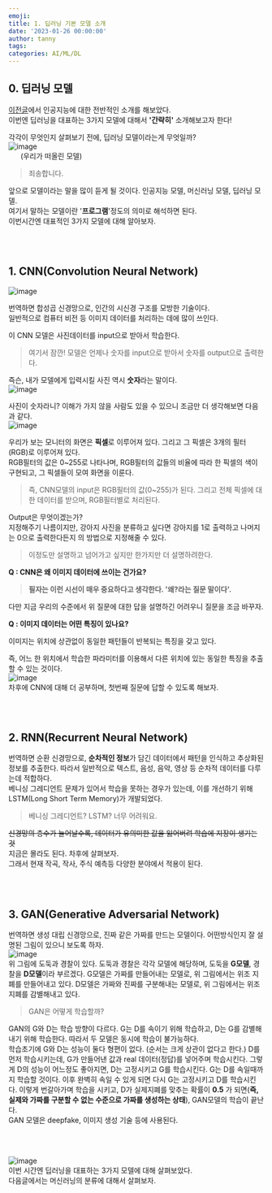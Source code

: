 ```yaml
---
emoji: 
title: 1. 딥러닝 기본 모델 소개
date: '2023-01-26 00:00:00'
author: tanny
tags: 
categories: AI/ML/DL
---
```


## 0. 딥러닝 모델
[이전글](https://tannybrown.github.io/ai/1/)에서 인공지능에 대한 전반적인 소개를 해보았다. <br>
이번엔 딥러닝을 대표하는 3가지 모델에 대해서 **'간략히'** 소개해보고자 한다! <br>


각각이 무엇인지 살펴보기 전에, 딥러닝 모델이라는게 무엇일까? <br>
![image](https://user-images.githubusercontent.com/121401159/214604573-31383ec6-316a-4329-8afc-ed26cc5b225c.png)<br>
&nbsp;&nbsp;&nbsp;&nbsp;&nbsp; (우리가 떠올린 모델)<br>
> 죄송합니다.

앞으로 모델이라는 말을 많이 듣게 될 것이다. 인공지능 모델, 머신러닝 모델, 딥러닝 모델. <br>
여기서 말하는 모델이란 '**프로그램**'정도의 의미로 해석하면 된다. <br>
이번시간엔 대표적인 3가지 모델에 대해 알아보자.

<br><br>
## 1. CNN(Convolution Neural Network)
![image](https://user-images.githubusercontent.com/121401159/214606928-f0a82073-ece0-4aec-809f-bec7ee9bb606.png)<br>

번역하면 합성곱 신경망으로, 인간의 시신경 구조를 모방한 기술이다.<br>
일반적으로 컴퓨터 비전 등 이미지 데이터를 처리하는 데에 많이 쓰인다.

이 CNN 모델은 사진데이터를 input으로 받아서 학습한다.
> 여기서 잠깐! 모델은 언제나 숫자를 input으로 받아서 숫자를 output으로 출력한다.


즉슨, 내가 모델에게 입력시킬 사진 역시 **숫자**라는 말이다.<br>
![image](https://user-images.githubusercontent.com/121401159/214620268-a93ffe75-9ec1-4455-8a9d-462bd0ec13e2.png)<br>

사진이 숫자라니? 이해가 가지 않을 사람도 있을 수 있으니 조금만 더 생각해보면 다음과 같다.<br>
![image](https://user-images.githubusercontent.com/121401159/214626364-98147c6f-e866-4ec7-b958-d66d1f6b1b11.png)<br>

우리가 보는 모니터의 화면은 **픽셀**로 이루어져 있다. 그리고 그 픽셀은 3개의 필터(RGB)로 이루어져 있다.<br>
RGB필터의 값은 0~255로 나타나며, RGB필터의 값들의 비율에 따라 한 픽셀의 색이 구현되고, 그 픽셀들이 모여 화면을 이룬다.
> 즉, CNN모델의 input은 RGB필터의 값(0~255)가 된다. 그리고 전체 픽셀에 대한 데이터를 받으며, RGB필터별로 처리된다.

Output은 무엇이겠는가?<br>
지정해주기 나름이지만, 강아지 사진을 분류하고 싶다면 강아지를 1로 출력하고 나머지는 0으로 출력한다든지 의 방법으로 지정해줄 수 있다.

> 이정도만 설명하고 넘어가고 싶지만 한가지만 더 설명하려한다.


**Q : CNN은 왜 이미지 데이터에 쓰이는 건가요?**

> **필자는 이런 시선이 매우 중요하다고 생각한다.   '왜?라는 질문 말이다'.**

다만 지금 우리의 수준에서 위 질문에 대한 답을 설명하긴 어려우니 질문을 조금 바꾸자.<br>

**Q : 이미지 데이터는 어떤 특징이 있나요?**<br>

이미지는 위치에 상관없이 동일한 패턴들이 반복되는 특징을 갖고 있다. 

즉, 어느 한 위치에서 학습한 파라미터를 이용해서 다른 위치에 있는 동일한 특징을 추출할 수 있는 것이다.<br>
![image](https://user-images.githubusercontent.com/121401159/214611292-62b48317-3723-434d-b083-cdac3288aa1e.png) <br>
차후에 CNN에 대해 더 공부하며, 첫번째 질문에 답할 수 있도록 해보자.




<br><br>
## 2. RNN(Recurrent Neural Network)

번역하면 순환 신경망으로, **순차적인 정보**가 담긴 데이터에서 패턴을 인식하고 추상화된 정보를 추출한다.
따라서 일반적으로 텍스트, 음성, 음악, 영상 등 순차적 데이터를 다루는데 적합하다.<br>
베니싱 그레디언트 문제가 있어서 학습을 못하는 경우가 있는데, 이를 개선하기 위해 LSTM(Long Short Term Memory)가 개발되었다.<br>
> 베니싱 그레디언트? LSTM? 너무 어려워요.


~~신경망의 층수가 늘어날수록, 데이터가 유의미한 값을 잃어버려 학습에 지장이 생기는 것~~<br>
지금은 몰라도 된다. 차후에 살펴보자.<br>
그래서 현재 작곡, 작사, 주식 예측등 다양한 분야에서 적용이 된다.


<br><br>
## 3. GAN(Generative Adversarial Network)
번역하면 생성 대립 신경망으로, 진짜 같은 가짜를 만드는 모델이다.
어떤방식인지 잘 설명된 그림이 있으니 보도록 하자.<br>
![image](https://user-images.githubusercontent.com/121401159/214604094-d6d76500-f31e-485a-baab-0c2f0dd091e3.png)<br>
위 그림에 도둑과 경찰이 있다. 도둑과 경찰은 각각 모델에 해당하며, 도둑을 **G모델**, 경찰을 **D모델**이라 부르겠다.
G모델은 가짜를 만들어내는 모델로, 위 그림에서는 위조 지폐를 만들어내고 있다. D모델은 가짜와 진짜를 구분해내는 모델로, 위 그림에서는 위조 지폐를 감별해내고 있다.<br>
> GAN은 어떻게 학습할까?<br>


GAN의 G와 D는 학습 방향이 다르다. G는 D를 속이기 위해 학습하고, D는 G를 감별해내기 위해 학습한다. 따라서 두 모델은 동시에 학습이 불가능하다.<br>
학습초기에 G와 D는 성능이 둘다 형편이 없다. (순서는 크게 상관이 없다고 한다.) D를 먼저 학습시키는데, G가 만들어낸 값과 real 데이터(정답)를 넣어주며 학습시킨다. 그렇게 D의 성능이 어느정도 좋아지면, D는 고정시키고 G를 학습시킨다. G는 D를 속일때까지 학습할 것이다. 이후 완벽히 속일 수 있게 되면 다시 G는 고정시키고 D를 학습시킨다. 이렇게 번갈아가며 학습을 시키고, D가 실제지폐를 맞추는 확률이 **0.5** 가 되면(**즉, 실제와 가짜를 구분할 수 없는 수준으로 가짜를 생성하는 상태**), GAN모델의 학습이 끝난다.<br>
GAN 모델은 deepfake, 이미지 생성 기술 등에 사용된다. <br>





<br><br>

![image](https://user-images.githubusercontent.com/121401159/214604332-788f93ab-6517-4f54-9f0e-da45d967e7fe.png)<br>
이번 시간엔 딥러닝을 대표하는 3가지 모델에 대해 살펴보았다. <br>
다음글에서는 머신러닝의 분류에 대해서 살펴보자.

```toc

```
